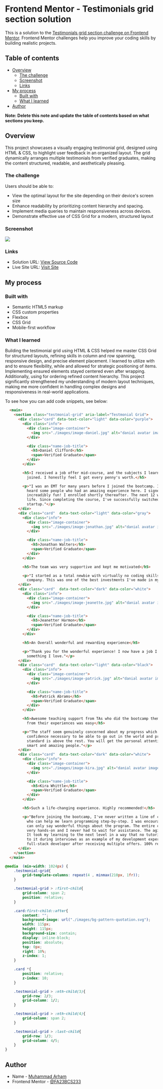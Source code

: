 # Frontend Mentor - Testimonials grid section solution

This is a solution to the [Testimonials grid section challenge on Frontend Mentor](https://www.frontendmentor.io/challenges/testimonials-grid-section-Nnw6J7Un7). Frontend Mentor challenges help you improve your coding skills by building realistic projects. 

## Table of contents

- [Overview](#overview)
  - [The challenge](#the-challenge)
  - [Screenshot](#screenshot)
  - [Links](#links)
- [My process](#my-process)
  - [Built with](#built-with)
  - [What I learned](#what-i-learned)
- [Author](#author)

**Note: Delete this note and update the table of contents based on what sections you keep.**

## Overview

This project showcases a visually engaging testimonial grid, designed using HTML & CSS, to highlight user feedback in an organized layout. The grid dynamically arranges multiple testimonials from verified graduates, making the content structured, readable, and aesthetically pleasing.

### The challenge

Users should be able to:

- View the optimal layout for the site depending on their device's screen size
- Enhance readability by prioritizing content hierarchy and spacing.
- Implement media queries to maintain responsiveness across devices.
- Demonstrate effective use of CSS Grid for a modern, structured layout

### Screenshot

![](./screenshot.png)

### Links

- Solution URL: [View Source Code](https://github.com/testmonial-grid)
- Live Site URL: [Visit Site](https://fa23bcs233.github.io/testmonial-grid)

## My process

### Built with

- Semantic HTML5 markup
- CSS custom properties
- Flexbox
- CSS Grid
- Mobile-first workflow


### What I learned

Building the testimonial grid using HTML & CSS helped me master CSS Grid for structured layouts, refining skills in column and row spanning, responsive design, and precise element placement. I learned to utilize  with  and  to ensure flexibility, while  and  allowed for strategic positioning of items. Implementing  ensured elements stayed centered even after wrapping. Additionally, using  for ordering refined content hierarchy. This project significantly strengthened my understanding of modern layout techniques, making me more confident in handling complex designs and responsiveness in real-world applications.

To see how you can add code snippets, see below:

```html
  <main>
    <section class="testmonial-grid" aria-label="Testmonial Grid">
      <div class="card" data-text-color="light" data-color="purple">
        <div class="info">
          <div class="image-container">
            <img src="./images/image-daniel.jpg" alt="danial avatar image">
          </div>

          <div class="name-job-title">
            <h5>Daniel Clifford</h5>
            <span>Verified Graduate</span>
          </div>
        </div>

        <h5>I received a job offer mid-course, and the subjects I learned were current, if not more so, in company I
          joined. I honestly feel I got every penny's worth.</h5>

        <p>"I was an EMT for many years before I joined the bootcamp. I've been looking to make a transition and have
          heard some people who had an amazing experience here. I signed up for the free intro course and found it
          increadibly fun! I enrolled shortly thereafter. The next 12 week was the best - and most grueling - time of my
          life. Since completing the course, I've successfully switched careers, working as a Software Enigineer at a VR
          startup."</p>
      </div>
      <div class="card"  data-text-color="light" data-color="gray">
        <div class="info">
          <div class="image-container">
            <img src="./images/image-jonathan.jpg" alt="danial avatar image">
          </div>

          <div class="name-job-title">
            <h5>Jonathan Walters</h5>
            <span>Verified Graduate</span>
          </div>
        </div>

        <h5>The team was very supportive and kept me motivated</h5>

        <p>"I started as a total newbie with virtually no coding skills. I now work as a mobile engineer for a big
          company. This was one of the best investments I've made in myself."</p>
      </div>
      <div class="card"  data-text-color="dark" data-color="white">
        <div class="info">
          <div class="image-container">
            <img src="./images/image-jeanette.jpg" alt="danial avatar image">
          </div>

          <div class="name-job-title">
            <h5>Jeanetter Harmon</h5>
            <span>Verified Graduate</span>
          </div>
        </div>

        <h5>An Overall wonderful and rewarding experience</h5>

        <p>"Thank you for the wonderful experience! I now have a job I really enjoy, and make a good living while doing
          something I love."</p>
      </div>
      <div class="card"  data-text-color="light" data-color="black">
        <div class="info">
          <div class="image-container">
            <img src="./images/image-patrick.jpg" alt="danial avatar image">
          </div>

          <div class="name-job-title">
            <h5>Patrick Abrams</h5>
            <span>Verified Graduate</span>
          </div>
        </div>

        <h5>Awesome teaching support from TAs who did the bootcamp themselves Getting guidance from them and learning
          from their experiences was easy</h5>

        <p>"The staff seem genuinely concerned about my progress which I find really refreshing. The program gave me the
          confidence necessary to be able to go out in the world and present myself as a capable jonior developer. The
          standard is above the rest. You will get the personal attention you need from an increadible community of
          smart and amazing people."</p>
      </div>
      <div class="card"  data-text-color="dark" data-color="white">
        <div class="info">
          <div class="image-container">
            <img src="./images/image-kira.jpg" alt="danial avatar image">
          </div>

          <div class="name-job-title">
            <h5>Kira Whittle</h5>
            <span>Verified Graduate</span>
          </div>
        </div>

        <h5>Such a life-changing experience. Highly recommended!</h5>

        <p>"Before joining the bootcamp, I've never written a line of code. I needed some structure from professionals
          who can help me learn programming step-by-step. I was encouraged to enroll by a former sturdent of theirs who
          can only say wonderful things about the program. The entire curriculum and staff did not disappoint. They were
          very hands-on and I never had to wait for assistance. The agile team project, in particular, was outstanding.
          It took my learning to the next level in a way that no tutorial could ever have. In fact, I've often referred
          to it during interviews as an example of my development experience. It certainly helped me land a job as a
          full-stack developer after receiving multiple offers. 100% recommended!</p>
      </div>
    </section>
  </main>
```
```css
@media  (min-width: 1024px) {
    .testmonial-grid{
        grid-template-columns: repeat(4 , minmax(210px, 1fr));
    }

    .testmonial-grid > :first-child{
        grid-column: span 2;
        position: relative;
    }

    .card:first-child::after{
        content: "";
        background-image: url("./images/bg-pattern-quotation.svg");
        width: 115px;
        height: 115px;
        background-size: contain;
        display: inline-block;
        position: absolute;
        top: 0px;
        right: 10%;
        z-index: 1;
    }

    .card *{
        position: relative;
        z-index: 10;
    }

    .testmonial-grid > :nth-child(3){
        grid-row: 2/3;
        grid-column: 1/2;
    }

    .testmonial-grid > :nth-child(4){
        grid-column: span 2;
    }

    .testmonial-grid > :last-child{
        grid-row: 1/3;
        grid-column: 4/5;
    }
}
```


## Author

- Name - [Muhammad Arham](#)
- Frontend Mentor - [@FA23BCS233](https://www.frontendmentor.io/profile/fa23bcs233)
